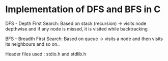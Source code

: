 
# Implementation of DFS and BFS in C

DFS - Depth First Search: Based on stack (recursion) -> visits node depthwise and if any node is missed, it is visited while backtracking


BFS - Breadth First Search: Based on queue -> visits a node and then visits its neighbours and so on..


Header files used : stdio.h and stdlib.h
